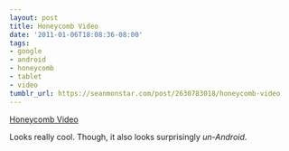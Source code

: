 ```yaml
---
layout: post
title: Honeycomb Video
date: '2011-01-06T18:08:36-08:00'
tags:
- google
- android
- honeycomb
- tablet
- video
tumblr_url: https://seanmonstar.com/post/2630783018/honeycomb-video
---
```

[Honeycomb Video](http://googlemobile.blogspot.com/2011/01/sneak-peak-of-android-30-honeycomb.html)  

Looks really cool. Though, it also looks surprisingly _un-Android_.

